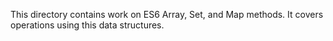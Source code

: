This directory contains work on ES6 Array, Set, and Map methods.
It covers operations using this data structures.
